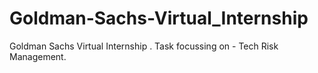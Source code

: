# Goldman-Sachs-Virtual_Internship
Goldman Sachs Virtual Internship . Task focussing on - Tech Risk Management.
